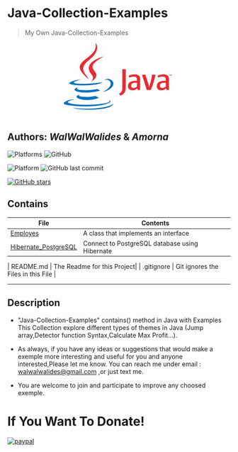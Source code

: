 # Java-Collection-Examples
> My Own Java-Collection-Examples

<p align = "center">
<img src=Java-Collection-Examples.jpg />
<p/>

**Authors:**  *WalWalWalides* & *Amorna*
------
![Platforms](https://img.shields.io/badge/Supported%20platforms-Win32%20and%20Win64-red.svg)
![GitHub](https://img.shields.io/github/license/walwalwalides/Java-Collection-Examples)


![Platform](https://img.shields.io/badge/java->%3D_jre8-glue)
![GitHub last commit](https://img.shields.io/github/last-commit/walwalwalides/Java-Collection-Examples)

[![GitHub stars](https://img.shields.io/github/stars/walwalwalides/Java-Collection-Examples)](https://github.com/walwalwalides/Java-Collection-Examples/stargazers)

## Contains

| File | Contents | 
| --- | --- |
|[Employes](https://github.com/walwalwalides/Java-Collection-Examples/tree/main/Employes)| A class that implements an interface 
|[Hibernate_PostgreSQL](https://github.com/walwalwalides/Java-Collection-Examples/tree/main/Hibernate_PostgreSQL)| Connect to PostgreSQL database using Hibernate

| README.md | The Readme for this Project|
| .gitignore | Git ignores the Files in this File |


------
## Description
- "Java-Collection-Examples" contains() method in Java with Examples
This Collection explore different types of themes in Java (Jump array,Detector function Syntax,Calculate Max Profit...).

- As always, if you have any ideas or suggestions that would make a exemple more interesting and useful for you and anyone interested,Please let me know. 
You can reach me under email : walwalwalides@gmail.com ,or just text me.

- You are welcome to join and participate to improve any choosed exemple.


# If You Want To Donate!

[![paypal](https://www.paypalobjects.com/en_US/i/btn/btn_donateCC_LG.gif)](https://www.paypal.com/cgi-bin/webscr?cmd=_s-xclick&hosted_button_id=Y79F36A9BGLHS&source=url)

